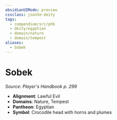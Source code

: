 ```yaml
---
obsidianUIMode: preview
cssclass: json5e-deity
tags:
  - compendium/src/phb
  - deity/egyptian
  - domain/nature
  - domain/tempest
aliases:
  - Sobek
---
```

# Sobek
*Source: Player's Handbook p. 299* 

- **Alignment**: Lawful Evil
- **Domains**: Nature, Tempest
- **Pantheon**: Egyptian
- **Symbol**: Crocodile head with horns and plumes
